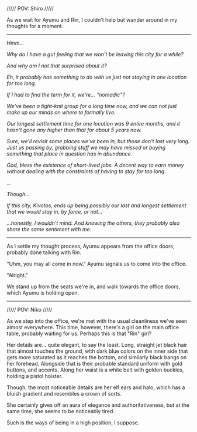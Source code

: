 ///// POV: Shiro /////

As we wait for Ayumu and Rin, I couldn't help but wander around in my thoughts for a moment.

---

*Hmm...*

*Why do I have a gut feeling that we won't be leaving this city for a while?*

*And why am I not that surprised about it?*

*Eh, it probably has something to do with us just not staying in one location for too long.*

*If I had to find the term for it, we're... "nomadic"?*

*We've been a tight-knit group for a long time now, and we can not just make up our minds on where to formally live.*

*Our longest settlement time for one location was 9 entire months, and it hasn't gone any higher than that for about 5 years now.*

*Sure, we'll revisit some places we've been in, but those don't last very long. Just us passing by, grabbing stuff we may have missed or buying something that place in question has in abundance.*

*God, bless the existence of short-lived jobs. A decent way to earn money without dealing with the constraints of having to stay for too long.*

*...*

*Though...*

*If this city, Kivotos, ends up being possibly our last and longest settlement that we would stay in, by force, or not...*

*...honestly, I wouldn't mind. And knowing the others, they probably also share the same sentiment with me.*

---

As I settle my thought process, Ayumu appears from the office doors, probably done talking with Rin.

"Uhm, you may all come in now." Ayumu signals us to come into the office.

"Alright."

We stand up from the seats we're in, and walk towards the office doors, which Ayumu is holding open.

---

///// POV: Niko /////

As we step into the office, we're met with the usual cleanliness we've seen almost everywhere. This time, however, there's a girl on the main office table, probably waiting for us. Perhaps this is that "Rin" girl?

Her details are... quite elegant, to say the least. Long, straight jet black hair that almost touches the ground, with dark blue colors on the inner side that gets more saturated as it reaches the bottom, and similarly black bangs on her forehead. Alongside that is their probable standard uniform with gold buttons, and accents. Along her waist is a white belt with golden buckles, holding a pistol hoister.

Though, the most noticeable details are her elf ears and halo, which has a bluish gradient and resembles a crown of sorts.

She certainly gives off an aura of elegance and authoritativeness, but at the same time, she seems to be noticeably tired.

Such is the ways of being in a high position, I suppose.


